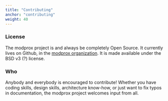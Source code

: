 ```yaml
---
title: "Contributing"
anchor: "contributing"
weight: 40
---
```


### License

The modprox project is and always be completely Open Source. It currently lives on Github,
in the [modprox organization](https://github.com/modprox). It is made available under the
BSD v3 (?) license.

### Who

Anybody and everybody is encouraged to contribute! Whether you have coding skills, design
skills, architecture know-how, or just want to fix typos in documentation, the modprox project
welcomes input from all.
